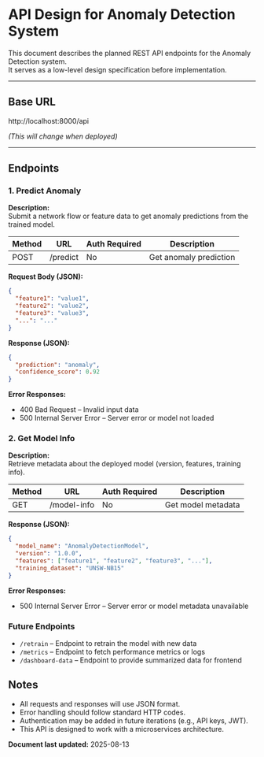 # API Design for Anomaly Detection System

This document describes the planned REST API endpoints for the Anomaly Detection system.  
It serves as a low-level design specification before implementation.

---

## Base URL
http://localhost:8000/api

*(This will change when deployed)*

---

## Endpoints

### 1. Predict Anomaly
**Description:**  
Submit a network flow or feature data to get anomaly predictions from the trained model.

| Method | URL             | Auth Required | Description                  |
|--------|-----------------|---------------|------------------------------|
| POST   | /predict        | No            | Get anomaly prediction       |

**Request Body (JSON):**
```json
{
  "feature1": "value1",
  "feature2": "value2",
  "feature3": "value3",
  "...": "..."
}
```

**Response (JSON):**
```json
{
  "prediction": "anomaly",
  "confidence_score": 0.92
}
```

**Error Responses:**
- 400 Bad Request – Invalid input data
- 500 Internal Server Error – Server error or model not loaded

### 2. Get Model Info
**Description:**  
Retrieve metadata about the deployed model (version, features, training info).

| Method | URL          | Auth Required | Description            |
|--------|--------------|---------------|------------------------|
| GET    | /model-info  | No            | Get model metadata     |

**Response (JSON):**
```json
{
  "model_name": "AnomalyDetectionModel",
  "version": "1.0.0",
  "features": ["feature1", "feature2", "feature3", "..."],
  "training_dataset": "UNSW-NB15"
}
```

**Error Responses:**
- 500 Internal Server Error – Server error or model metadata unavailable

### Future Endpoints
- `/retrain` – Endpoint to retrain the model with new data
- `/metrics` – Endpoint to fetch performance metrics or logs
- `/dashboard-data` – Endpoint to provide summarized data for frontend

## Notes
- All requests and responses will use JSON format.
- Error handling should follow standard HTTP codes.
- Authentication may be added in future iterations (e.g., API keys, JWT).
- This API is designed to work with a microservices architecture.

**Document last updated:** 2025-08-13